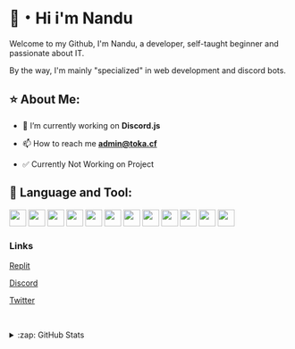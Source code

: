 # 👋・Hi i'm Nandu

Welcome to my Github, I'm Nandu, a developer, self-taught beginner and passionate about IT.

By the way, I'm mainly "specialized" in web development and discord bots.

## ⭐ About Me:

- 🔭 I’m currently working on **Discord.js**

- 📫 How to reach me **admin@toka.cf**

- ✅ Currently Not Working on Project

## 📘 Language and Tool:

   

<img height="30" src="https://img.shields.io/badge/JavaScript-323330?style=for-the-badge&logo=javascript&logoColor=30"> <img height="30" src="https://img.shields.io/badge/Node.js-339933?style=for-the-badge&logo=nodedotjs&logoColor=white">   <img height="30" src="https://img.shields.io/badge/MySQL-005C84?style=for-the-badge&logo=mysql&logoColor=white"> <img height="30" src="https://img.shields.io/badge/MongoDB-4EA94B?style=for-the-badge&logo=mongodb&logoColor=white"> <img height="30" src="https://img.shields.io/badge/HTML5-E34F26?style=for-the-badge&logo=html5&logoColor=white"> <img height="30" src="https://img.shields.io/badge/CSS3-1572B6?style=for-the-badge&logo=css3&logoColor=white"> <img height="30" src="https://img.shields.io/badge/npm-CB3837?style=for-the-badge&logo=npm&logoColor=white"> <img height="30" src="https://img.shields.io/badge/Express.js-000000?style=for-the-badge&logo=express&logoColor=white"> <img height="30" src="https://img.shields.io/badge/replit-667881?style=for-the-badge&logo=replit&logoColor=white"> <img height="30" src="https://img.shields.io/badge/Discord-5865F2?style=for-the-badge&logo=discord&logoColor=white"> <img height="30" src="https://img.shields.io/badge/json-5E5C5C?style=for-the-badge&logo=json&logoColor=white"> <img height="30" src="https://img.shields.io/badge/GitHub-100000?style=for-the-badge&logo=github&logoColor=white">

    

<h3 align="left">Links</h3>

<a href="https://replit.com/@NanduWasTaken">Replit</a>

<a href="https://discord.com/users/852381000528035890">Discord</a>

<a href="https://twitter.com/@NanduWasTaken">Twitter</a>

<br><details>

<summary>:zap: GitHub Stats</summary>

[![NanduWasTaken's Github Stats](https://github-readme-stats.vercel.app/api?username=NanduWasTaken&count_private=true&show_icons=true&theme=midnight-purple)](https://github.com/NanduWasTaken/NanduWasTaken)
   
[![NanduWasTaken's Github Stats](https://github-readme-stats.vercel.app/api/top-langs/?username=NanduWasTaken&layout=compact)](https://github.com/anuraghazra/github-readme-stats)
</details>

 


